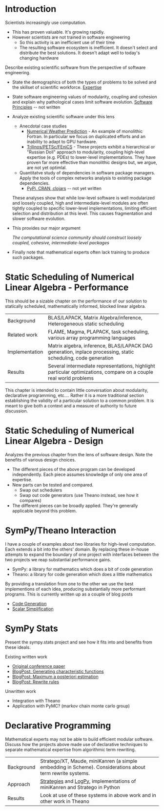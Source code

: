 
Introduction
============

Scientists increasingly use computation.

*   This has proven valuable.  It's growing rapidly.
*   However scientists are not trained in software engineering
    -   So this activity is an inefficient use of their time
    -   The resulting software ecosystem is inefficient.  It doesn't select and 
        distribute the best solutions.  It doesn't adapt well to today's 
        changing hardware

Describe existing scientific software from the perspective of software engineering.

*   State the demographics of both the types of problems to be solved and the skillset of scientific workforce.  [Expertise](expertise.md)
*   State software engineering values of modularity, coupling and cohesion and explain why pathological cases limit software evolution.  [Software Principles](principles.md) -- not written
*   Analyze existing scientific software under this lens
    -   Anecdotal case studies
        *   [Numerical Weather Prediction](nwp.md) - An example of monolithic Fortran.  In particular we focus on duplicated efforts and an inability to adapt to GPU hardware.
        *   [Trilinos/PETSc/FEniCS](numerics.md) - These projects exhibit a hierarchical or "Russian Doll" approach to modularity, coupling high-level expertise (e.g. PDEs) to lower-level implementations.  They have proven far more effective than monolithic designs but, we argue, are not yet optimlal.
    -   Quantitatve study of dependencies in software package managers.  Apply the tools of complex networks analysis to existing package dependencies.
        *   [PyPi, CRAN, clojars](package-managers.md) -- not yet written

    These analyses show that while low-level software is well modularized and loosely coupled, high and intermediate-level modules are often tightly coupled to specific lower-level implementations, limiting efficient selection and distribution at this level.  This causes fragmentation and slower software evolution.

*   This provides our major argument

    *The computational science community should construct
     loosely coupled, cohesive, intermediate-level packages*

*   Finally note that mathematical experts often lack training to produce such packages. 



Static Scheduling of Numerical Linear Algebra - Performance
===========================================================

This should be a sizable chapter on the performance of our solution to statically scheduled, mathematically informed, blocked linear algebra.

|                |                                                                                                                  |
|:---------------|:-----------------------------------------------------------------------------------------------------------------|
| Background     | BLAS/LAPACK, Matrix Algebra/inference, Heterogeneous static scheduling                                           |
| Related work   | FLAME, Magma, PLAPACK, task scheduling, various array programming languages                                      |
| Implementation | Matrix algebra, inference, BLAS/LAPACK DAG generation, inplace processing, static scheduling, code generation    |
| Results        | Several intermediate representations, highlight particular optimizations, compare on a couple real world problems|

This chapter is intended to contain little conversation about modularity, declarative programming, etc.... Rather it is a more traditional section establishing the validity of a particular solution to a common problem.  It is meant to give both a context and a measure of authority to future discussion.


Static Scheduling of Numerical Linear Algebra - Design
======================================================

Analyzes the previous chapter from the lens of software design.  Note the benefits of various design choices. 

*   The different pieces of the above program can be developed independently.  Each piece assumes knowledge of only one area of expertise.
*   New parts can be tested and compared. 
    *   Swap out schedulers
    *   Swap out code generators (use Theano instead, see how it compares)
*   The different pieces can be broadly applied.  They're generally applicable beyond this problem.


SymPy/Theano Interaction
========================

I have a couple of examples about two libraries for high-level computation.  Each extends a bit into the others' domain.  By replacing these in-house attempts to expand the boundary of one project with interfaces between the two projects we reap substantial performance gains.

*   SymPy:  a library for mathematics which does a bit of code generation
*   Theano: a library for code generation which does a little mathematics

By providing a translation from one to the other we use the best implementions of each idea, producing substantially more performant programs.  This is currently written up as a couple of blog posts

*   [Code Generation](http://mrocklin.github.com/blog/work/2013/03/19/SymPy-Theano-part-1)
*   [Scalar Simplification](http://mrocklin.github.com/blog/work/2013/03/28/SymPy-Theano-part-2)


SymPy Stats
===========

Present the sympy.stats project and see how it fits into and benefits from these ideals.

Existing written work

*   [Original conference paper](http://people.cs.uchicago.edu/~mrocklin/tempspace/scipy2012-sympystats-paper.pdf)
*   [BlogPost: Generating characteristic functions](http://matthewrocklin.com/blog/work/2012/12/03/Characteristic-Functions/)
*   [BlogPost: Maximum a posteriori estimation](http://matthewrocklin.com/blog/work/2013/02/25/MaximumAposteriori/)
*   [BlogPost: Rewrite rules](http://matthewrocklin.com/blog/work/2012/12/11/Statistical-Simplification/)

Unwritten work

*   Integration with Theano
*   Application with PyMC? (markov chain monte carlo group)


Declarative Programming
=======================

Mathematical experts may not be able to build efficient modular software.  Discuss how the projects above made use of declarative techniques to separate mathematical expertise from algorithmic term rewriting.  

|             |                                                                                                                                                   |
|:------------|:--------------------------------------------------------------------------------------------------------------------------------------------------|
| Background  | Stratego/XT, Maude, miniKanren (a simple embedding in Scheme).  Considerations about term rewrite systems.                                        |
| Approach    | [Strategies](http://github.com/logpy/strategies) and [LogPy](http://github.com/logpy/logpy), implementations of miniKanren and Stratego in Python | 
| Results     | Look at use of these systems in above work and in other work in Theano                                                                            |
